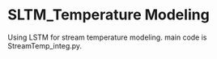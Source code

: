 # SLTM_Temperature Modeling
Using LSTM for stream temperature modeling.
main code is StreamTemp_integ.py.
